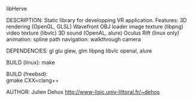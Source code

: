 libHerve

DESCRIPTION:
Static library for developping VR application.
Features: 
    3D rendering (OpenGL, GLSL)
    Wavefront OBJ loader
    image texture (libpng)
    video texture (libvlc)
    3D sound (OpenAL, alure)
    Oculus Rift (linux only)
    animation: spline path
    navigation: walkthrough camera

DEPENDENCIES:
gl glu glew, glm
libpng 
libvlc
openal, alure

BUILD (linux):
make

BUILD (freebsd):  
gmake CXX=clang++

AUTHOR:
Julien Dehos
http://www-lisic.univ-littoral.fr/~dehos
